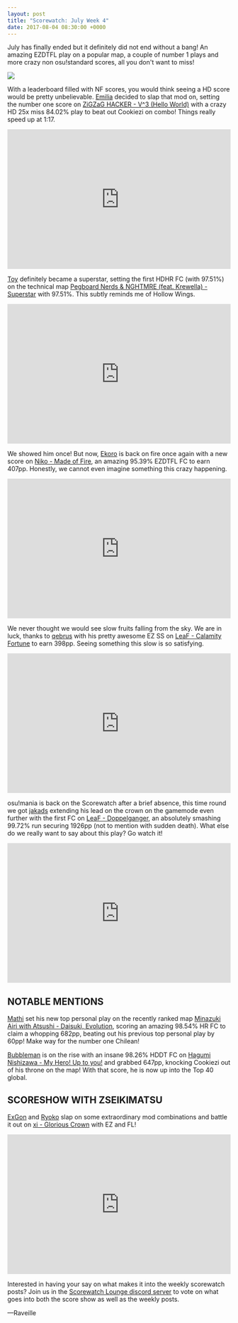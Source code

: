 ```yaml
---
layout: post
title: "Scorewatch: July Week 4"
date: 2017-08-04 08:30:00 +0000
---
```


July has finally ended but it definitely did not end without a bang! An amazing EZDTFL play on a popular map, a couple of number 1 plays and more crazy non osu!standard scores, all you don't want to miss!

![](/wiki/shared/news/2017-08-04-scorewatch-july-week-4/banner.jpg)

With a leaderboard filled with NF scores, you would think seeing a HD score would be pretty unbelievable. [Emilia](https://osu.ppy.sh/users/2003326) decided to slap that mod on, setting the number one score on [ZiGZaG HACKER - V^3 (Hello World)](https://osu.ppy.sh/beatmaps/801303) with a crazy HD 25x miss 84.02% play to beat out Cookiezi on combo! Things really speed up at 1:17.

<iframe width="100%" height="315" src="https://www.youtube.com/embed/vl89RVLtQIE" frameborder="0" allowfullscreen></iframe></br>

[Toy](https://osu.ppy.sh/users/2757689) definitely became a superstar, setting the first HDHR FC (with 97.51%) on the technical map [Pegboard Nerds & NGHTMRE (feat. Krewella) - Superstar](https://osu.ppy.sh/beatmaps/1099081) with 97.51%. This subtly reminds me of Hollow Wings.

<iframe width="100%" height="315" src="https://www.youtube.com/embed/ys0zzNubIoo" frameborder="0" allowfullscreen></iframe></br>

We showed him once! But now, [Ekoro](https://osu.ppy.sh/users/284905) is back on fire once again with a new score on [Niko - Made of Fire](https://osu.ppy.sh/beatmaps/40017?m=0), an amazing 95.39% EZDTFL FC to earn 407pp. Honestly, we cannot even imagine something this crazy happening.

<iframe width="100%" height="315"  src="https://www.youtube.com/embed/i_iYQ8MKPz0" frameborder="0" allowfullscreen></iframe></br>

We never thought we would see slow fruits falling from the sky. We are in luck, thanks to [qebrus](https://osu.ppy.sh/users/3438241) with his pretty awesome EZ SS on [LeaF - Calamity Fortune](https://osu.ppy.sh/beatmaps/344892) to earn 398pp. Seeing something this slow is so satisfying.

<iframe width="100%" height="315" src="https://www.youtube.com/embed/lOVX1qSnwZk" frameborder="0" allowfullscreen></iframe></br>

osu!mania is back on the Scorewatch after a brief absence, this time round we got [jakads](https://osu.ppy.sh/users/259972) extending his lead on the crown on the gamemode even further with the first FC on [LeaF - Doppelganger](https://osu.ppy.sh/beatmaps/884617?m=3), an absolutely smashing 99.72% run securing 1926pp (not to mention with sudden death). What else do we really want to say about this play? Go watch it!

<iframe width="100%" height="315" src="https://www.youtube.com/embed/UHEKvDnacdE" frameborder="0" allowfullscreen></iframe></br>

## NOTABLE MENTIONS

[Mathi](https://osu.ppy.sh/users/5339515) set his new top personal play on the recently ranked map [Minazuki Airi with Atsushi - Daisuki, Evolution](https://osu.ppy.sh/beatmaps/1289927), scoring an amazing 98.54% HR FC to claim a whopping 682pp, beating out his previous top personal play by 60pp! Make way for the number one Chilean!  

[Bubbleman](https://osu.ppy.sh/users/5182050) is on the rise with an insane 98.26% HDDT FC on [Hagumi Nishizawa - My Hero! Up to you!](https://osu.ppy.sh/beatmaps/858271) and grabbed 647pp, knocking Cookiezi out of his throne on the map! With that score, he is now up into the Top 40 global.

## SCORESHOW WITH ZSEIKIMATSU

[ExGon](https://osu.ppy.sh/users/214187) and [Ryoko](https://osu.ppy.sh/users/2660111) slap on some extraordinary mod combinations and battle it out on [xi - Glorious Crown](https://osu.ppy.sh/p/beatmap?b=1181761&m=2) with EZ and FL!

<iframe width="100%" height="315" src="https://www.youtube.com/embed/T_Tqf8y6dKU" frameborder="0" allowfullscreen></iframe></br>

Interested in having your say on what makes it into the weekly scorewatch posts? Join us in the [Scorewatch Lounge discord server](https://discordapp.com/invite/aFubwd4) to vote on what goes into both the score show as well as the weekly posts.

—Raveille
